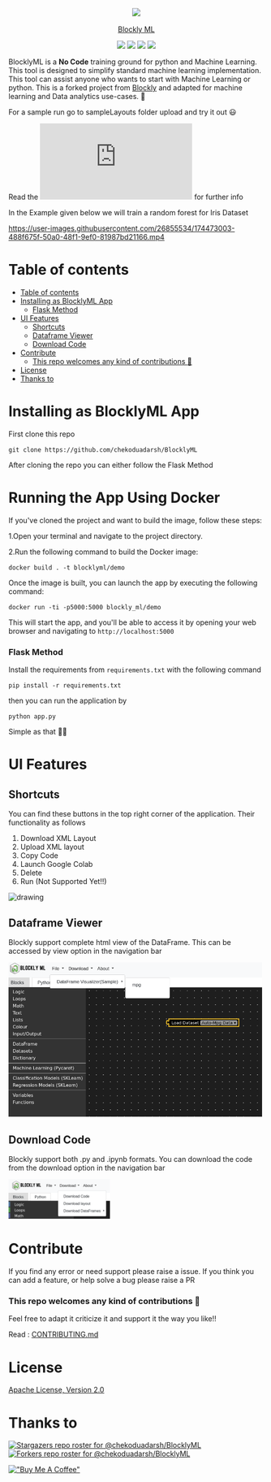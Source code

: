 <p align="center">
  <a href="https://blocklyml.onrender.com/">
<img src="https://raw.githubusercontent.com/chekoduadarsh/BlocklyML/main/media/blocklyML_Banner.png" height="80" />
    </a>
    </p>
<p align="center">
<a href="https://blocklyml.onrender.com/">Blockly ML</a>
</p>
<p align="center">
<img src="https://img.shields.io/github/license/chekoduadarsh/BlocklyML">
<img src="https://img.shields.io/github/issues/chekoduadarsh/BlocklyML">
<img src="https://img.shields.io/github/last-commit/chekoduadarsh/BlocklyML">
 <img src="https://github.com/chekoduadarsh/BlocklyML/actions/workflows/codeql.yml/badge.svg">
   </p>


BlocklyML is a **No Code** training ground for python and Machine Learning. This tool is designed to simplify standard machine learning implementation.
This tool can assist anyone who wants to start with Machine Learning or python. This is a forked project from [Blockly](https://github.com/google/blockly) and adapted for machine learning and Data analytics use-cases. :brain:

For a sample run go to sampleLayouts folder upload and try it out :smiley:


Read the ![UserGuide.md](https://github.com/chekoduadarsh/BlocklyML/blob/main/UserGuide.md) for further info


In the Example given below we will train a random forest for Iris Dataset


https://user-images.githubusercontent.com/26855534/174473003-488f675f-50a0-48f1-9ef0-81987bd21166.mp4

# Table of contents

- [Table of contents](#table-of-contents)
- [Installing as BlocklyML App](#installing-as-blocklyml-app)
    - [Flask Method](#flask-method)
- [UI Features](#ui-features)
  - [Shortcuts](#shortcuts)
  - [Dataframe Viewer](#dataframe-viewer)
  - [Download Code](#download-code)
- [Contribute](#contribute)
    - [This repo welcomes any kind of contributions :pray:](#this-repo-welcomes-any-kind-of-contributions-pray)
- [License](#license)
- [Thanks to](#thanks-to)
# Installing as BlocklyML App
First clone this repo

```shell
git clone https://github.com/chekoduadarsh/BlocklyML
```
After cloning the repo you can either follow the Flask Method


# Running the App Using Docker

If you've cloned the project and want to build the image, follow these steps:

1.Open your terminal and navigate to the project directory.

2.Run the following command to build the Docker image:

```shell
docker build . -t blocklyml/demo
```
Once the image is built, you can launch the app by executing the following command:

```shell
docker run -ti -p5000:5000 blockly_ml/demo
```
This will start the app, and you'll be able to access it by opening your web browser and navigating to `http://localhost:5000`
### Flask Method

Install the requirements from `requirements.txt` with the following command

```shell
pip install -r requirements.txt 
```

then you can run the application by
```shell
python app.py
```

Simple as that :man_shrugging:

# UI Features

## Shortcuts
You can find these buttons in the top right corner of the application. Their functionality as follows

1. Download XML Layout
2. Upload XML layout
3. Copy Code
4. Launch Google Colab
5. Delete
6. Run (Not Supported Yet!!)

<img src="https://github.com/chekoduadarsh/BlocklyML/blob/main/media/butttons.png" alt="drawing" width="500"/>

## Dataframe Viewer
Blockly support complete html view of the DataFrame. This can be accessed by view option in the navigation bar

<img src="https://github.com/chekoduadarsh/BlocklyML/blob/main/media/DatasetView.png" alt="drawing" width="500"/>


## Download Code
Blockly support both .py and .ipynb formats. You can download the code from the download option in the navigation bar

<img src="https://github.com/chekoduadarsh/BlocklyML/blob/main/media/DownloadView.png" alt="drawing" width="200"/>

# Contribute

If you find any error or need support please raise a issue. If you think you can add a feature, or help solve a bug please raise a PR

### This repo welcomes any kind of contributions :pray: 

Feel free to adapt it criticize it and support it the way you like!!

Read : [CONTRIBUTING.md](./CONTRIBUTING.md)


# License
[Apache License, Version 2.0](https://www.apache.org/licenses/LICENSE-2.0)


# Thanks to
[![Stargazers repo roster for @chekoduadarsh/BlocklyML](https://reporoster.com/stars/chekoduadarsh/BlocklyML)](https://github.com/chekoduadarsh/BlocklyML/stargazers)
[![Forkers repo roster for @chekoduadarsh/BlocklyML](https://reporoster.com/forks/chekoduadarsh/BlocklyML)](https://github.com/chekoduadarsh/BlocklyML/network/members)


[!["Buy Me A Coffee"](https://www.buymeacoffee.com/assets/img/custom_images/orange_img.png)](https://www.buymeacoffee.com/chekoduadarsh)
